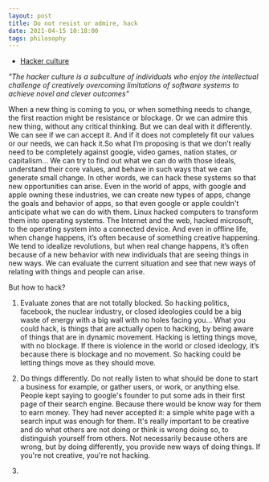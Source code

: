 ```yaml
---
layout: post
title: Do not resist or admire, hack
date: 2021-04-15 10:18:00
tags: philosophy
---
```


- [Hacker culture](https://en.wikipedia.org/wiki/Hacker_culture)

<em>"The hacker culture is a subculture of individuals who enjoy the intellectual challenge of creatively overcoming limitations of software systems to achieve novel and clever outcomes"</em>

When a new thing is coming to you, or when something needs to change, the first reaction might be resistance or blockage. Or we can admire this new thing, without any critical thinking. But we can deal with it differently. We can see if we can accept it. And if it does not completely fit our values or our needs, we can hack it.So what I’m proposing is that we don’t really need to be completely against google, video games, nation states, or capitalism… We can try to find out what we can do with those ideals, understand their core values, and behave in such ways that we can generate small change. In other words, we can hack these systems so that new opportunities can arise. Even in the world of apps, with google and apple owning these industries, we can create new types of apps, change the goals and behavior of apps, so that even google or apple couldn't anticipate what we can do with them. Linux hacked computers to transform them into operating systems. The Internet and the web, hacked microsoft, to the operating system into a connected device. And even in offline life, when change happens, it’s often because of something creative happening. We tend to idealize revolutions, but when real change happens, it’s often because of a new behavior with new individuals that are seeing things in new ways. We can evaluate the current situation and see that new ways of relating with things and people can arise.

But how to hack?

1. Evaluate zones that are not totally blocked. So hacking politics, facebook, the nuclear industry, or closed ideologies could be a big waste of energy with a big wall with no holes facing you… What you could hack, is things that are actually open to hacking, by being aware of things that are in dynamic movement. Hacking is letting things move, with no blockage. If there is violence in the world or closed ideology, it’s because there is blockage and no movement. So hacking could be letting things move as they should move.

2. Do things differently. Do not really listen to what should be done to start a business for example, or gather users, or work, or anything else. People kept saying to google's founder to put some ads in their first page of their search engine. Because there would be know way for them to earn money. They had never accepted it: a simple white page with a search input was enough for them. It's really important to be creative and do what others are not doing or think is wrong doing so, to distinguish yourself from others. Not necessarily because others are wrong, but by doing differently, you provide new ways of doing things. If you're not creative, you're not hacking.

3.